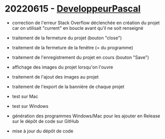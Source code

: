 # 20220615 - [DeveloppeurPascal](https://github.com/DeveloppeurPascal)

* correction de l'erreur Stack Overflow déclenchée en création du projet car on utilisait "current" en boucle avant qu'il ne soit renseigné
* traitement de la fermeture du projet (bouton "close")
* traitement de la fermeture de la fenêtre (= du programme)
* traitement de l'enregistrement du projet en cours (bouton "Save")
* affichage des images du projet lorsqu'on l'ouvre
* traitement de l'ajout des images au projet
* traitement de l'export de la bannière de chaque projet

* test sur Mac
* test sur Windows

* génération des programmes Windows/Mac pour les ajouter en Release sur le dépôt de code sur GitHub
* mise à jour du dépôt de code
